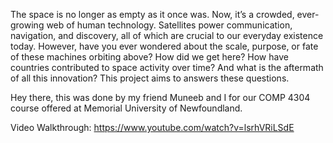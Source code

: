 The space is no longer as empty as it once was. Now, it’s a crowded, ever-growing web of human technology. Satellites power communication, navigation, and discovery, all of which are crucial to our everyday existence today. However, have you ever wondered about the scale, purpose, or fate of these machines orbiting above? How did we get here? How have countries contributed to space activity over time? And what is the aftermath of all this innovation? This project aims to answers these questions.

Hey there, this was done by my friend Muneeb and I for our COMP 4304 course offered at Memorial University of Newfoundland.

Video Walkthrough: https://www.youtube.com/watch?v=lsrhVRiLSdE
